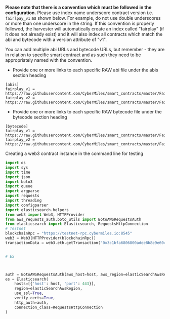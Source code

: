 **Please note that there is a convention which must be followed in the configuration.**
Please use index name underscore contract version i.e. `fairlpay_v1` as shown below. For example, do not use double underscores or more than one underscore in the string. If this convention is properly followed, the harvester will automatically create an index called "fairplay" (if it does not already exist) and it will also index all contracts which match the abi and bytecode with a version attribute of "v1".

You can add multiple abi URLs and bytecode URLs, but remember - they are in relation to specific smart contract and as such they need to be appropriately named with the convention.

- Provide one or more links to each specific RAW abi file under the abis section heading
```
[abis]
fairplay_v1 = https://raw.githubusercontent.com/CyberMiles/smart_contracts/master/FairPlay/v1/dapp/FairPlay.abi
fairplay_v2 = https://raw.githubusercontent.com/CyberMiles/smart_contracts/master/FairPlay/v2/dapp/FairPlay.abi
```
- Provide one or more links to each specific RAW bytecode file under the bytecode section heading
```
[bytecode]
fairplay_v1 = https://raw.githubusercontent.com/CyberMiles/smart_contracts/master/FairPlay/v1/dapp/FairPlay.bin
fairplay_v2 = https://raw.githubusercontent.com/CyberMiles/smart_contracts/master/FairPlay/v2/dapp/FairPlay.bin
```


Creating a web3 contract instance in the command line for testing

```python
import os
import sys
import time
import json
import boto3
import queue
import argparse
import requests
import threading
import configparser
import elasticsearch.helpers
from web3 import Web3, HTTPProvider
from aws_requests_auth.boto_utils import BotoAWSRequestsAuth 
from elasticsearch import Elasticsearch, RequestsHttpConnection
# Testnet
blockchainRpc = "https://testnet-rpc.cybermiles.io:8545"
web3 = Web3(HTTPProvider(blockchainRpc))
transactionData = web3.eth.getTransaction("0x3c1bfa6806800adee8b8e9e60421e54cc3b7a9cf0f41aaabcdb21636efb27f29")


# ES



auth = BotoAWSRequestsAuth(aws_host=host, aws_region=elasticSearchAwsRegion, aws_service='es')
es = Elasticsearch(
    hosts=[{'host': host, 'port': 443}],
    region=elasticSearchAwsRegion,
    use_ssl=True,
    verify_certs=True,
    http_auth=auth,
    connection_class=RequestsHttpConnection
)
```

